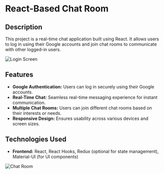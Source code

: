 # React-Based Chat Room

## Description
This project is a real-time chat application built using React. It allows users to log in using their Google accounts and join chat rooms to communicate with other logged-in users.

![Login Screen](/images/login-screen.png)

## Features
- **Google Authentication:** Users can log in securely using their Google accounts.
- **Real-Time Chat:** Seamless real-time messaging experience for instant communication.
- **Multiple Chat Rooms:** Users can join different chat rooms based on their interests or needs.
- **Responsive Design:** Ensures usability across various devices and screen sizes.

## Technologies Used
- **Frontend:** React, React Hooks, Redux (optional for state management), Material-UI (for UI components)

![Chat Room](/images/chat-room.png)

